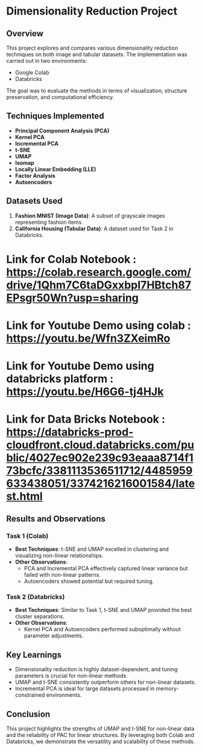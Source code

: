 # Dimensionality Reduction Project

## Overview
This project explores and compares various dimensionality reduction techniques on both image and tabular datasets. The implementation was carried out in two environments:
- Google Colab
- Databricks

The goal was to evaluate the methods in terms of visualization, structure preservation, and computational efficiency.

## Techniques Implemented
- **Principal Component Analysis (PCA)**
- **Kernel PCA**
- **Incremental PCA**
- **t-SNE**
- **UMAP**
- **Isomap**
- **Locally Linear Embedding (LLE)**
- **Factor Analysis**
- **Autoencoders**

## Datasets Used
1. **Fashion MNIST (Image Data)**: A subset of grayscale images representing fashion items.
2. **California Housing (Tabular Data)**: A dataset used for Task 2 in Databricks.


# Link for Colab Notebook : https://colab.research.google.com/drive/1Qhm7C6taDGxxbpI7HBtch87EPsgr50Wn?usp=sharing
# Link for Youtube Demo using colab : https://youtu.be/Wfn3ZXeimRo
# Link for Youtube Demo using databricks platform : https://youtu.be/H6G6-tj4HJk
# Link for Data Bricks Notebook : https://databricks-prod-cloudfront.cloud.databricks.com/public/4027ec902e239c93eaaa8714f173bcfc/3381113536511712/4485959633438051/3374216216001584/latest.html

## Results and Observations
### Task 1 (Colab)
- **Best Techniques**: t-SNE and UMAP excelled in clustering and visualizing non-linear relationships.
- **Other Observations**:
  - PCA and Incremental PCA effectively captured linear variance but failed with non-linear patterns.
  - Autoencoders showed potential but required tuning.

### Task 2 (Databricks)
- **Best Techniques**: Similar to Task 1, t-SNE and UMAP provided the best cluster separations.
- **Other Observations**:
  - Kernel PCA and Autoencoders performed suboptimally without parameter adjustments.

## Key Learnings
- Dimensionality reduction is highly dataset-dependent, and tuning parameters is crucial for non-linear methods.
- UMAP and t-SNE consistently outperform others for non-linear datasets.
- Incremental PCA is ideal for large datasets processed in memory-constrained environments.

## Conclusion
This project highlights the strengths of UMAP and t-SNE for non-linear data and the reliability of PAC for linear structures. By leveraging both Colab and Databricks, we demonstrate the versatility and scalability of these methods.
